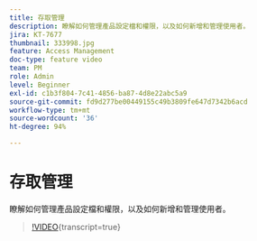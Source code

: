 ```yaml
---
title: 存取管理
description: 瞭解如何管理產品設定檔和權限，以及如何新增和管理使用者。
jira: KT-7677
thumbnail: 333998.jpg
feature: Access Management
doc-type: feature video
team: PM
role: Admin
level: Beginner
exl-id: c1b3f804-7c41-4856-ba87-4d8e22abc5a9
source-git-commit: fd9d277be00449155c49b3809fe647d7342b6acd
workflow-type: tm+mt
source-wordcount: '36'
ht-degree: 94%

---
```


# 存取管理

瞭解如何管理產品設定檔和權限，以及如何新增和管理使用者。

>[!VIDEO](https://video.tv.adobe.com/v/333998?quality=12&learn=on){transcript=true}
